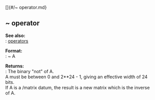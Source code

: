 []{#/~ operator.md}    
## \~ operator    
**See also:**    
:   [operators](/operator)    
<!-- -->    
**Format:**    
:   \~ A    
<!-- -->    
**Returns:**    
:   The binary \"not\" of A.    
A must be between 0 and 2\*\*24 - 1, giving an effective width of 24    
bits.    
If A is a /matrix datum, the result is a new matrix which is the inverse    
of A.  
